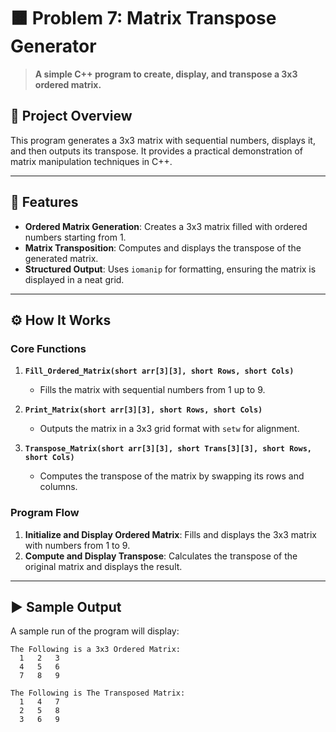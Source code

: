 # 🟧 Problem 7: Matrix Transpose Generator 

> **A simple C++ program to create, display, and transpose a 3x3 ordered matrix.**

## 📘 Project Overview
This program generates a 3x3 matrix with sequential numbers, displays it, and then outputs its transpose. It provides a practical demonstration of matrix manipulation techniques in C++.

---

## 🌟 Features
- **Ordered Matrix Generation**: Creates a 3x3 matrix filled with ordered numbers starting from 1.
- **Matrix Transposition**: Computes and displays the transpose of the generated matrix.
- **Structured Output**: Uses `iomanip` for formatting, ensuring the matrix is displayed in a neat grid.

---

## ⚙️ How It Works

### Core Functions
1. **`Fill_Ordered_Matrix(short arr[3][3], short Rows, short Cols)`**
   - Fills the matrix with sequential numbers from 1 up to 9.

2. **`Print_Matrix(short arr[3][3], short Rows, short Cols)`**
   - Outputs the matrix in a 3x3 grid format with `setw` for alignment.

3. **`Transpose_Matrix(short arr[3][3], short Trans[3][3], short Rows, short Cols)`**
   - Computes the transpose of the matrix by swapping its rows and columns.

### Program Flow
1. **Initialize and Display Ordered Matrix**: Fills and displays the 3x3 matrix with numbers from 1 to 9.
2. **Compute and Display Transpose**: Calculates the transpose of the original matrix and displays the result.

---

## ▶️ Sample Output
A sample run of the program will display:

```plaintext
The Following is a 3x3 Ordered Matrix:
  1   2   3
  4   5   6
  7   8   9

The Following is The Transposed Matrix:
  1   4   7
  2   5   8
  3   6   9

